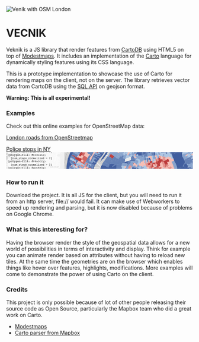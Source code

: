 ![Venik with OSM London](https://github.com/Vizzuality/CartoDB/raw/master/img/veknik_osm_london.png)

VECNIK
======
Veknik is a JS library that render features from [CartoDB](http://cartodb.com/) using HTML5 on top of [Modestmaps](http://modestmaps.com/). It includes an implementation of the [Carto](https://github.com/mapbox/carto) language for dynamically styling features using its CSS language.

This is a prototype implementation to showcase the use of Carto for rendering maps on the client, not on the server. The library retrieves  vector data from CartoDB using the [SQL API](http://developers.cartodb.com/api/sql.html) on geojson format.

**Warning: This is all experimental!**

### Examples

Check out this online examples for OpenStreetMap data:

[London roads from OpenStreetmap](http://vizzuality.github.com/VECNIK/examples/osm_london.html#14/51.4942/-0.1671)

[Police stops in NY](http://vizzuality.github.com/VECNIK/examples/ny_districts_animated.html#12/40.6697/-73.9522)
![NYC districts](https://github.com/CartoDB/VECNIK/raw/master/img/nyc_districts.png)


### How to run it

Download the project. It is all JS for the client, but you will need to run it from an http server, file:// would fail. It can make use of Webworkers to speed up rendering and parsing, but it is now disabled because of problems on Google Chrome.


### What is this interesting for?

Having the browser render the style of the geospatial data allows for a new world of possibilities in terms of interactivity and display. Think for example you can animate render based on attributes without having to reload new tiles. At the same time the geometries are on the browser which enables things like hover over features, highlights, modifications. More examples will come to demonstrate the power of using Carto on the client.


### Credits

This project is only possible because of lot of other people releasing their source code as Open Source, particularly the Mapbox team who did a great work on Carto.

- [Modestmaps](http://modestmaps.com/)
- [Carto parser from Mapbox](https://github.com/mapbox/carto/tree/browser)

